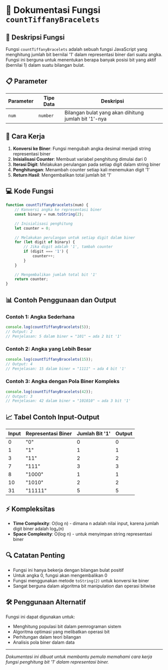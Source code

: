 # 📿 Dokumentasi Fungsi `countTiffanyBracelets`

## 🎯 Deskripsi Fungsi

Fungsi `countTiffanyBracelets` adalah sebuah fungsi JavaScript yang menghitung jumlah bit bernilai '1' dalam representasi biner dari suatu angka. Fungsi ini berguna untuk menentukan berapa banyak posisi bit yang aktif (bernilai 1) dalam suatu bilangan bulat.

## 📋 Parameter

| Parameter | Tipe Data | Deskripsi |
|-----------|-----------|-----------|
| `num` | `number` | Bilangan bulat yang akan dihitung jumlah bit '1'-nya |

## 🔧 Cara Kerja

1. **Konversi ke Biner**: Fungsi mengubah angka desimal menjadi string representasi biner
2. **Inisialisasi Counter**: Membuat variabel penghitung dimulai dari 0
3. **Iterasi Digit**: Melakukan perulangan pada setiap digit dalam string biner
4. **Penghitungan**: Menambah counter setiap kali menemukan digit '1'
5. **Return Hasil**: Mengembalikan total jumlah bit '1'

## 💻 Kode Fungsi

```javascript
function countTiffanyBracelets(num) {
    // Konversi angka ke representasi biner
    const binary = num.toString(2);
    
    // Inisialisasi penghitung
    let counter = 0;
    
    // Melakukan perulangan untuk setiap digit dalam biner
    for (let digit of binary) {
        // Jika digit adalah '1', tambah counter
        if (digit === '1') {
            counter++;
        }
    }
    
    // Mengembalikan jumlah total bit '1'
    return counter;
}
```

## 📊 Contoh Penggunaan dan Output

### Contoh 1: Angka Sederhana
```javascript
console.log(countTiffanyBracelets(5));
// Output: 2
// Penjelasan: 5 dalam biner = "101" → ada 2 bit '1'
```

### Contoh 2: Angka yang Lebih Besar
```javascript
console.log(countTiffanyBracelets(15));
// Output: 4
// Penjelasan: 15 dalam biner = "1111" → ada 4 bit '1'
```

### Contoh 3: Angka dengan Pola Biner Kompleks
```javascript
console.log(countTiffanyBracelets(42));
// Output: 3
// Penjelasan: 42 dalam biner = "101010" → ada 3 bit '1'
```

## 📈 Tabel Contoh Input-Output

| Input | Representasi Biner | Jumlah Bit '1' | Output |
|-------|-------------------|----------------|--------|
| 0 | "0" | 0 | 0 |
| 1 | "1" | 1 | 1 |
| 3 | "11" | 2 | 2 |
| 7 | "111" | 3 | 3 |
| 8 | "1000" | 1 | 1 |
| 10 | "1010" | 2 | 2 |
| 31 | "11111" | 5 | 5 |

## ⚡ Kompleksitas

- **Time Complexity**: O(log n) - dimana n adalah nilai input, karena jumlah digit biner adalah log₂(n)
- **Space Complexity**: O(log n) - untuk menyimpan string representasi biner

## 🔍 Catatan Penting

- Fungsi ini hanya bekerja dengan bilangan bulat positif
- Untuk angka 0, fungsi akan mengembalikan 0
- Fungsi menggunakan metode `toString(2)` untuk konversi ke biner
- Sangat berguna dalam algoritma bit manipulation dan operasi bitwise

## 🛠️ Penggunaan Alternatif

Fungsi ini dapat digunakan untuk:
- Menghitung populasi bit dalam pemrograman sistem
- Algoritma optimasi yang melibatkan operasi bit
- Perhitungan dalam teori bilangan
- Analisis pola biner dalam data

---

*Dokumentasi ini dibuat untuk membantu pemula memahami cara kerja fungsi penghitung bit '1' dalam representasi biner.*
